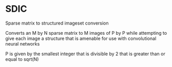 # SDIC

Sparse matrix to structured imageset conversion

Converts an M by N sparse matrix to M images of P by P while attempting to give each image a structure that is amenable for use with convolutional neural networks

P is given by the smallest integer that is divisible by 2 that is greater than or equal to sqrt(N)
